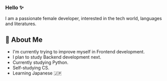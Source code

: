 ### Hello ✨

I am a passionate female developer, interested in the tech world, languages and literatures. 

## 💖 About Me

- I'm currently trying to improve myself in Frontend development.
- I plan to study Backend development next.
- Currently studying Python.
- Self-studying CS.
- Learning Japanese 🇯🇵
